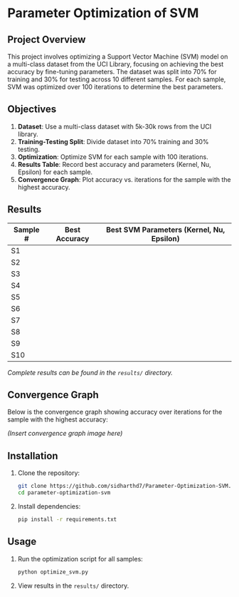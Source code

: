 # Parameter Optimization of SVM

## Project Overview

This project involves optimizing a Support Vector Machine (SVM) model on a multi-class dataset from the UCI Library, focusing on achieving the best accuracy by fine-tuning parameters. The dataset was split into 70% for training and 30% for testing across 10 different samples. For each sample, SVM was optimized over 100 iterations to determine the best parameters.

## Objectives

1. **Dataset**: Use a multi-class dataset with 5k-30k rows from the UCI library.
2. **Training-Testing Split**: Divide dataset into 70% training and 30% testing.
3. **Optimization**: Optimize SVM for each sample with 100 iterations.
4. **Results Table**: Record best accuracy and parameters (Kernel, Nu, Epsilon) for each sample.
5. **Convergence Graph**: Plot accuracy vs. iterations for the sample with the highest accuracy.

## Results

| Sample # | Best Accuracy | Best SVM Parameters (Kernel, Nu, Epsilon) |
|----------|---------------|-------------------------------------------|
| S1       |               |                                           |
| S2       |               |                                           |
| S3       |               |                                           |
| S4       |               |                                           |
| S5       |               |                                           |
| S6       |               |                                           |
| S7       |               |                                           |
| S8       |               |                                           |
| S9       |               |                                           |
| S10      |               |                                           |

*Complete results can be found in the `results/` directory.*

## Convergence Graph

Below is the convergence graph showing accuracy over iterations for the sample with the highest accuracy:

*(Insert convergence graph image here)*

## Installation

1. Clone the repository:
   ```bash
   git clone https://github.com/sidharthd7/Parameter-Optimization-SVM.git
   cd parameter-optimization-svm
   ```

2. Install dependencies:
   ```bash
   pip install -r requirements.txt
   ```

## Usage

1. Run the optimization script for all samples:
   ```bash
   python optimize_svm.py
   ```
2. View results in the `results/` directory.
